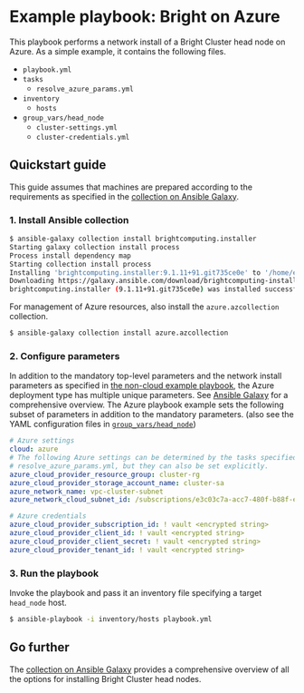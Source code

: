 # Example playbook: Bright on Azure 

This playbook performs a network install of a Bright Cluster head node on Azure. As a simple example, it contains the following files.

- `playbook.yml`
- `tasks`
  - `resolve_azure_params.yml`
- `inventory`
    - `hosts`
- `group_vars/head_node`
    - `cluster-settings.yml`
    - `cluster-credentials.yml`

## Quickstart guide

This guide assumes that machines are prepared according to the requirements as specified in the [collection on Ansible Galaxy](https://galaxy.ansible.com/brightcomputing/installer).

### 1. Install Ansible collection

```sh
$ ansible-galaxy collection install brightcomputing.installer
Starting galaxy collection install process
Process install dependency map
Starting collection install process
Installing 'brightcomputing.installer:9.1.11+91.git735ce0e' to '/home/example/.ansible/collections/ansible_collections/brightcomputing/installer'
Downloading https://galaxy.ansible.com/download/brightcomputing-installer-9.1.11+91.git735ce0e.tar.gz to /home/example/.ansible/tmp/ansible-local-220503_dk8flv/tmpsip0qgrl
brightcomputing.installer (9.1.11+91.git735ce0e) was installed successfully
```

For management of Azure resources, also install the `azure.azcollection` collection.

```sh
$ ansible-galaxy collection install azure.azcollection
```

### 2. Configure parameters

In addition to the mandatory top-level parameters and the network install parameters as specified in [the non-cloud example playbook](../non-cloud/), the Azure deployment type has multiple unique parameters. See [Ansible Galaxy](https://galaxy.ansible.com/brightcomputing/installer) for a comprehensive overview. The Azure playbook example sets the following subset of parameters in addition to the mandatory parameters. (also see the YAML configuration files in [`group_vars/head_node`](group_vars/head_node/))

```yaml
# Azure settings
cloud: azure
# The following Azure settings can be determined by the tasks specified in
# resolve_azure_params.yml, but they can also be set explicitly.
azure_cloud_provider_resource_group: cluster-rg
azure_cloud_provider_storage_account_name: cluster-sa
azure_network_name: vpc-cluster-subnet
azure_network_cloud_subnet_id: /subscriptions/e3c03c7a-acc7-480f-b88f-e63505793fc7/resourceGroups/cluster-rg/providers/Microsoft.Network/virtualNetworks/vpc-cluster/subnets/vpc-cluster-subnet
```

```yaml
# Azure credentials
azure_cloud_provider_subscription_id: ! vault <encrypted string>
azure_cloud_provider_client_id: ! vault <encrypted string>
azure_cloud_provider_client_secret: ! vault <encrypted string>
azure_cloud_provider_tenant_id: ! vault <encrypted string>
```

### 3. Run the playbook

Invoke the playbook and pass it an inventory file specifying a target `head_node` host.

```sh
$ ansible-playbook -i inventory/hosts playbook.yml
```

## Go further

The [collection on Ansible Galaxy](https://galaxy.ansible.com/brightcomputing/installer) provides a comprehensive overview of all the options for installing Bright Cluster head nodes. 